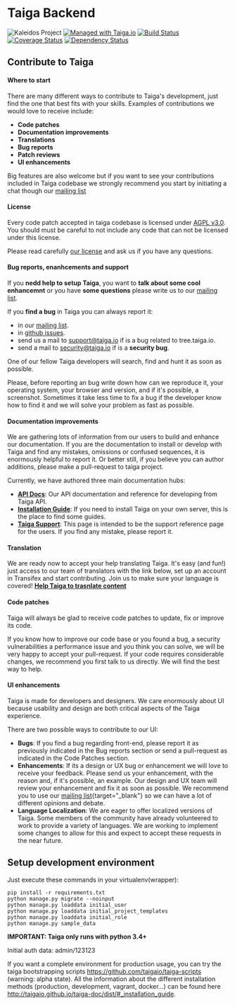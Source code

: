 # Taiga Backend #

![Kaleidos Project](http://kaleidos.net/static/img/badge.png "Kaleidos Project")
[![Managed with Taiga.io](https://taiga.io/media/support/attachments/article-22/banner-gh.png)](https://taiga.io "Managed with Taiga.io")
[![Build Status](https://travis-ci.org/taigaio/taiga-back.svg?branch=master)](https://travis-ci.org/taigaio/taiga-back "Build Status")
[![Coverage Status](https://coveralls.io/repos/taigaio/taiga-back/badge.svg?branch=master)](https://coveralls.io/r/taigaio/taiga-back?branch=master "Coverage Status")
[![Dependency Status](https://www.versioneye.com/user/projects/561bd091a193340f32001464/badge.svg?style=flat)](https://www.versioneye.com/user/projects/561bd091a193340f32001464)


## Contribute to Taiga ##

#### Where to start ####

There are many different ways to contribute to Taiga's development, just find the one that best fits with your skills. Examples of contributions we would love to receive include:

- **Code patches**
- **Documentation improvements**
- **Translations**
- **Bug reports**
- **Patch reviews**
- **UI enhancements**

Big features are also welcome but if you want to see your contributions included in Taiga codebase we strongly recommend you start by initiating a chat though our [mailing list](http://groups.google.co.uk/d/forum/taigaio)


#### License ####

Every code patch accepted in taiga codebase is licensed under [AGPL v3.0](http://www.gnu.org/licenses/agpl-3.0.html). You should must be careful to not include any code that can not be licensed under this license. 

Please read carefully [our license](https://github.com/taigaio/taiga-back/blob/master/LICENSE) and ask us if you have any questions.


#### Bug reports, enanhcements and support ####

If you **nedd help to setup Taiga**, you want to **talk about some cool enhancemnt** or you have **some questions** please write us to our [mailing list](http://groups.google.com/d/forum/taigaio).

If you **find a bug** in Taiga you can always report it:

- in our [mailing list](http://groups.google.com/d/forum/taigaio).
- in [github issues](https://github.com/taigaio/taiga-back/issues). 
- send us a mail to support@taiga.io if is a bug related to tree.taiga.io.
- send a mail to security@taiga.io if is a **security bug**.

One of our fellow Taiga developers will search, find and hunt it as soon as possible.

Please, before reporting an bug write down how can we reproduce it, your operating system, your browser and version, and if it's possible, a screenshot. Sometimes it take less time to fix a bug if the developer know how to find it and we will solve your problem as fast as possible.


#### Documentation improvements ####

We are gathering lots of information from our users to build and enhance our documentation. If you are the documentation to install or develop with Taiga and find any mistakes, omissions or confused sequences, it is enormously helpful to report it. Or better still, if you believe you can author additions, please make a pull-request to taiga project. 

Currently, we have authored three main documentation hubs:

- **[API Docs](https://github.com/taigaio/taiga-doc)**: Our API documentation and reference for developing from Taiga API.
- **[Installation Guide](https://github.com/taigaio/taiga-doc)**: If you need to install Taiga on your own server, this is the place to find some guides.
- **[Taiga Support](https://github.com/taigaio/taiga-doc)**: This page is intended to be the support reference page for the users. If you find any mistake, please report it.


#### Translation ####

We are ready now to accept your help translating Taiga. It's easy (and fun!) just access to our team of translators with the link below, set up an account in Transifex and start contributing. Join us to make sure your language is covered! **[Help Taiga to trasnlate content](https://www.transifex.com/signup/ "Help Taiga to trasnlatecontent")**


#### Code patches ####

Taiga will always be glad to receive code patches to update, fix or improve its code. 

If you know how to improve our code base or you found a bug, a security vulnerabilities a performance issue and you think you can solve, we will be very happy to accept your pull-request. If your code requires considerable changes, we recommend you first  talk to us directly. We will find the best way to help.


#### UI enhancements ####

Taiga is made for developers and designers. We care enormously about UI because usability and design are both critical aspects of the Taiga experience. 

There are two possible ways to contribute to our UI:
- **Bugs**: If you find a bug regarding front-end, please report it as previously indicated in the Bug reports section or send a pull-request as indicated in the Code Patches section.
- **Enhancements**: If its a design or UX bug or enhancement we will love to receive your feedback. Please send us your enhancement, with the reason and, if it's possible, an example. Our design and UX team will review your enhancement and fix it as soon as possible. We recommend you to use our [mailing list](http://groups.google.co.uk/d/forum/taigaio){target="_blank"} so we can have a lot of different opinions and debate.
- **Language Localization**: We are eager to offer localized versions of Taiga. Some members of the community have already volunteered to work to provide a variety of languages. We are working to implement some changes to allow for this and expect to accept these requests in the near future.


## Setup development environment ##

Just execute these commands in your virtualenv(wrapper):

```
pip install -r requirements.txt
python manage.py migrate --noinput
python manage.py loaddata initial_user
python manage.py loaddata initial_project_templates
python manage.py loaddata initial_role
python manage.py sample_data
```

**IMPORTANT: Taiga only runs with python 3.4+**

Initial auth data: admin/123123

If you want a complete environment for production usage, you can try the taiga bootstrapping
scripts https://github.com/taigaio/taiga-scripts (warning: alpha state). All the information about the different installation methods (production, development, vagrant, docker...) can be found here http://taigaio.github.io/taiga-doc/dist/#_installation_guide. 
